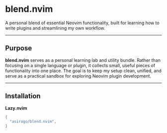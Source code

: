 # blend.nvim

A personal blend of essential Neovim functionality, built for learning how to write plugins and streamlining my own workflow.

---
## Purpose

**blend.nvim** serves as a personal learning lab and utility bundle. Rather than focusing on a single language or plugin, it collects small, useful pieces of functionality into one place. The goal is to keep my setup clean, unified, and serve as a practical sandbox for exploring Neovim plugin development.

---

## Installation

**Lazy.nvim**

```lua
{
  "asirago/blend.nvim",
}
```
